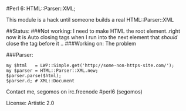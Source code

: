 #Perl 6: HTML::Parser::XML;


This module is a hack until someone builds a real HTML::Parser::XML

##Status:
###Not working:
I need to make HTML the root element..right now it is <nil>
Auto closing tags when I run into the next element that *should* close the tag before it ..
###Working on:
The <nil> problem

###Parser:
```perl6
my $html   = LWP::Simple.get('http://some-non-https-site.com/');
my $parser = HTML::Parser::XML.new;
$parser.parse($html);
$parser.d; # XML::Document
```

Contact me, segomos on irc.freenode #perl6 (segomos)

License: Artistic 2.0
